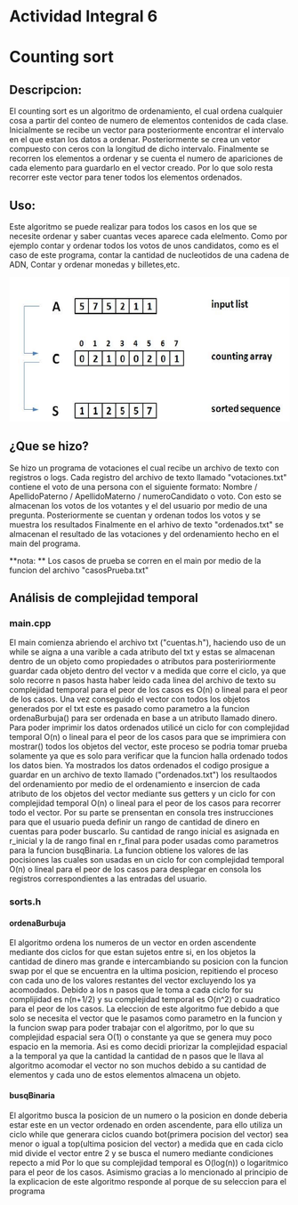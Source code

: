 # Actividad Integral 6

# Counting sort

## Descripcion:
El counting sort es un algoritmo de ordenamiento, el cual ordena cualquier cosa a partir del conteo de numero de elementos contenidos de cada clase.
Inicialmente se recibe un vector para posteriormente encontrar el intervalo en el que estan los datos a ordenar. Posteriormente se crea un vetor compuesto con ceros con la longitud de dicho intervalo. Finalmente se recorren los elementos a ordenar y se cuenta el numero de apariciones de cada elemento para guardarlo en el vector creado. Por lo que solo resta recorrer este vector para tener todos los elementos ordenados.

## Uso:
Este algoritmo se puede realizar para todos los casos en los que se necesite ordenar y saber cuantas veces aparece cada elelmento. Como por ejemplo contar y ordenar todos los votos de unos candidatos, como es el caso de este programa, contar la cantidad de nucleotidos de una cadena de ADN, Contar y ordenar monedas y billetes,etc.

![alt tag](https://github.com/Davidguzley/TC1031_Actividades_Integrales/blob/master/Actividad%20Integral%206.-%20Una%20nueva%20estructura/Example-of-counting-sort.png)

## ¿Que se hizo?
Se hizo un programa de votaciones el cual recibe un archivo de texto con registros o logs.
Cada registro del archivo de texto llamado "votaciones.txt" contiene el voto de una persona con el siguiente formato:
Nombre / ApellidoPaterno / ApellidoMaterno / numeroCandidato o voto.
Con esto se almacenan los votos de los votantes y el del usuario por medio de una pregunta. Posteriormente se cuentan y ordenan todos los votos y se muestra los resultados
Finalmente en el arhivo de texto "ordenados.txt" se almacenan el resultado de las votaciones y del ordenamiento hecho en el main del programa.

**nota: ** Los casos de prueba se corren en el main por medio de la funcion del archivo "casosPrueba.txt"

## Análisis de complejidad temporal

### main.cpp
El main comienza abriendo el archivo txt ("cuentas.h"), haciendo uso de un while se aigna a una varible a cada atributo del txt y estas se almacenan dentro de un objeto como propiedades o atributos para posteririormente
guardar cada objeto dentro del vector v a medida que corre el ciclo, ya que solo recorre n pasos hasta haber leido cada linea del archivo de texto
su complejidad temporal para el peor de los casos es O(n) o lineal para el peor de los casos.
Una vez conseguido el vector con todos los objetos generados por el txt este es pasado como parametro a la funcion ordenaBurbuja() para ser ordenada en base a un atributo llamado dinero.
Para poder imprimir los datos ordenados utilicé un ciclo for con complejidad temporal O(n) o lineal para el peor de los casos para que se imprimiera con mostrar() todos los objetos del vector, este proceso se podria tomar prueba solamente ya que es solo para verificar que la funcion halla ordenado todos los datos bien.
Ya mostrados los datos ordenados el codigo prosigue a guardar en un archivo de texto llamado ("ordenados.txt") los resultaodos del ordenamiento por medio de el ordenamiento e insercion de cada atributo
de los objetos del vector mediante sus getters y un ciclo for con complejidad temporal O(n) o lineal para el peor de los casos para recorrer todo el vector.
Por su parte se prensentan en consola tres instrucciones para que el usuario pueda definir un rango de cantidad de dinero en cuentas para poder buscarlo.
Su cantidad de rango inicial es asignada en r_inicial y la de rango final en r_final para poder usadas como parametros para la funcion busqBinaria. La funcion obtiene los valores de las pocisiones
las cuales son usadas en un ciclo for con complejidad temporal O(n) o lineal para el peor de los casos para desplegar en consola los registros correspondientes a las entradas del usuario.

### sorts.h
#### ordenaBurbuja
El algoritmo ordena los numeros de un vector en orden ascendente mediante dos ciclos for que estan sujetos entre si, en los objetos la cantidad de dinero mas grande e intercambiando su posicion con la funcion swap
por el que se encuentra en la ultima posicion, repitiendo el proceso con cada uno de los valores restantes del vector excluyendo los ya acomodados.
Debido a los n pasos que le toma a cada ciclo for su complijidad es n(n+1/2) y su complejidad temporal es O(n^2) o cuadratico para el peor de los casos.
La eleccion de este algoritmo fue debido a que solo se necesita el vector que le pasamos como parametro en la funcion y la funcion swap para poder trabajar con el algoritmo,
por lo que su complejidad espacial sera O(1) o constante ya que se genera muy poco espacio en la memoria. Asi es como decidi priorizar la complejidad espacial a la temporal ya que la cantidad
la cantidad de n pasos que le llava al algoritmo acomodar el vector no son muchos debido a su cantidad de elementos y cada uno de estos elementos almacena un objeto.

#### busqBinaria
El algoritmo busca la posicion de un numero o la posicion en donde deberia estar este en un vector ordenado en orden ascendente, para ello utiliza un ciclo while que generara ciclos cuando
bot(primera pocision del vector) sea menor o igual a top(ultima posicion del vector) a medida que en cada ciclo mid divide el vector entre 2 y se busca el numero mediante condiciones repecto a mid
Por lo que su complejidad temporal es O(log(n)) o logaritmico para el peor de los casos. Asimismo gracias a lo mencionado al principio de la explicacion de este algoritmo responde al porque de su
seleccion para el programa
